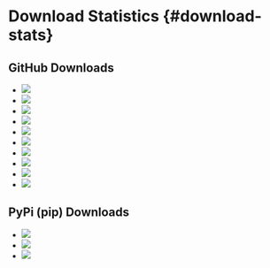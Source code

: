Download Statistics {#download-stats}
==================================

GitHub Downloads
--------------------

* ![](https://shields.io/github/downloads/smistad/fast/v4.1.0/total)
* ![](https://shields.io/github/downloads/smistad/fast/v4.0.0/total)
* ![](https://shields.io/github/downloads/smistad/fast/v3.3.0/total)
* ![](https://shields.io/github/downloads/smistad/fast/v3.2.0/total)
* ![](https://shields.io/github/downloads/smistad/fast/v3.1.0/total)
* ![](https://shields.io/github/downloads/smistad/fast/v3.0.0/total)
* ![](https://shields.io/github/downloads/smistad/fast/v2.0.0/total)
* ![](https://shields.io/github/downloads/smistad/fast/v1.2.0/total)
* ![](https://shields.io/github/downloads/smistad/fast/v1.1.0/total)
* ![](https://shields.io/github/downloads/smistad/fast/v1.0.0/total)

PyPi (pip) Downloads
--------------------
* ![](https://shields.io/pypi/dd/pyfast)
* ![](https://shields.io/pypi/dw/pyfast)
* ![](https://shields.io/pypi/dm/pyfast)
